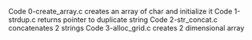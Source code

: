Code 0-create_array.c creates an array of char and initialize it
Code 1-strdup.c returns pointer to duplicate string
Code 2-str_concat.c concatenates 2 strings
Code 3-alloc_grid.c  creates 2 dimensional array
